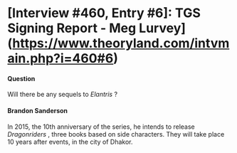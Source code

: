 # [Interview #460, Entry #6]: TGS Signing Report - Meg Lurvey](https://www.theoryland.com/intvmain.php?i=460#6)

#### Question

Will there be any sequels to
*Elantris*
?

#### Brandon Sanderson

In 2015, the 10th anniversary of the series, he intends to release
*Dragonriders*
, three books based on side characters. They will take place 10 years after events, in the city of Dhakor.

